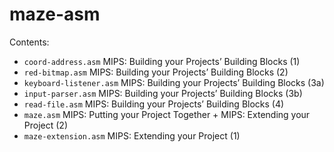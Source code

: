 # maze-asm

Contents:
- `coord-address.asm` MIPS: Building your Projects’ Building Blocks (1)
- `red-bitmap.asm` MIPS: Building your Projects’ Building Blocks (2)
- `keyboard-listener.asm` MIPS: Building your Projects’ Building Blocks (3a)
- `input-parser.asm` MIPS: Building your Projects’ Building Blocks (3b)
- `read-file.asm` MIPS: Building your Projects’ Building Blocks (4)
- `maze.asm` MIPS: Putting your Project Together + MIPS: Extending your Project (2)
- `maze-extension.asm` MIPS: Extending your Project (1)
